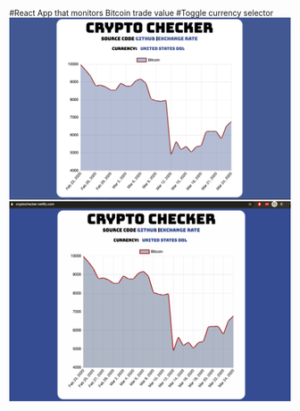 #React App that monitors Bitcoin trade value 
#Toggle currency selector
![Image description](readme.png)
![Image description](readme2.png)